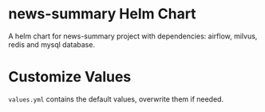 news-summary Helm Chart
====

A helm chart for news-summary project with dependencies: airflow, milvus, redis and mysql database.

# Customize Values
`values.yml` contains the default values, overwrite them if needed.
